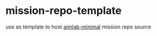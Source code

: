 # mission-repo-template

use as template to host [aimlab-minimal](https://github.com/JacKooDesu/aimlabs-minimal) mission repo source

